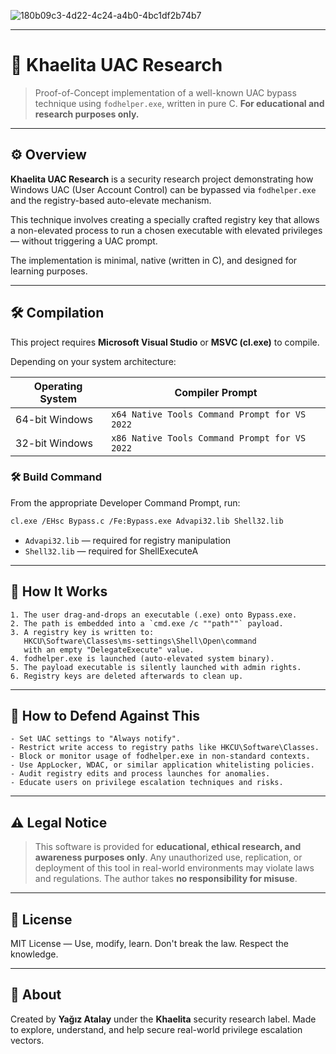 

![180b09c3-4d22-4c24-a4b0-4bc1df2b74b7](https://github.com/user-attachments/assets/b7b766bc-fc51-48be-9e39-2f8389d46b76)

---

# 🧬 Khaelita UAC Research

> Proof-of-Concept implementation of a well-known UAC bypass technique using `fodhelper.exe`, written in pure C.
> **For educational and research purposes only.**

---

## ⚙️ Overview

**Khaelita UAC Research** is a security research project demonstrating how Windows UAC (User Account Control) can be bypassed via `fodhelper.exe` and the registry-based auto-elevate mechanism.

This technique involves creating a specially crafted registry key that allows a non-elevated process to run a chosen executable with elevated privileges — without triggering a UAC prompt.

The implementation is minimal, native (written in C), and designed for learning purposes.

---

## 🛠️ Compilation

This project requires **Microsoft Visual Studio** or **MSVC (cl.exe)** to compile.

Depending on your system architecture:

| Operating System | Compiler Prompt                               |
| ---------------- | --------------------------------------------- |
| 64-bit Windows   | `x64 Native Tools Command Prompt for VS 2022` |
| 32-bit Windows   | `x86 Native Tools Command Prompt for VS 2022` |

### 🛠️ Build Command

From the appropriate Developer Command Prompt, run:

```bash
cl.exe /EHsc Bypass.c /Fe:Bypass.exe Advapi32.lib Shell32.lib
```

* `Advapi32.lib` — required for registry manipulation
* `Shell32.lib` — required for ShellExecuteA

---

## 🚀 How It Works

```text
1. The user drag-and-drops an executable (.exe) onto Bypass.exe.
2. The path is embedded into a `cmd.exe /c ""path""` payload.
3. A registry key is written to:
   HKCU\Software\Classes\ms-settings\Shell\Open\command
   with an empty "DelegateExecute" value.
4. fodhelper.exe is launched (auto-elevated system binary).
5. The payload executable is silently launched with admin rights.
6. Registry keys are deleted afterwards to clean up.
```

---

## 🔡️ How to Defend Against This

```text
- Set UAC settings to "Always notify".
- Restrict write access to registry paths like HKCU\Software\Classes.
- Block or monitor usage of fodhelper.exe in non-standard contexts.
- Use AppLocker, WDAC, or similar application whitelisting policies.
- Audit registry edits and process launches for anomalies.
- Educate users on privilege escalation techniques and risks.
```

---

## ⚠️ Legal Notice

> This software is provided for **educational, ethical research, and awareness purposes only**.
> Any unauthorized use, replication, or deployment of this tool in real-world environments may violate laws and regulations.
> The author takes **no responsibility for misuse**.

---

## 📄 License

MIT License — Use, modify, learn.
Don't break the law. Respect the knowledge.

---

## 🧠 About

Created by **Yağız Atalay** under the **Khaelita** security research label.
Made to explore, understand, and help secure real-world privilege escalation vectors.
